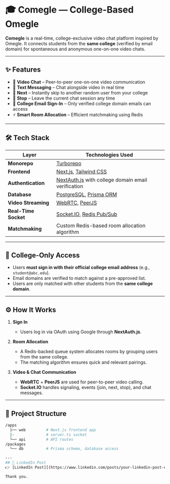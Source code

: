 # 🎓 Comegle — College-Based Omegle

**Comegle** is a real-time, college-exclusive video chat platform inspired by Omegle. It connects students from the **same college** (verified by email domain) for spontaneous and anonymous one-on-one video chats.

---

## ✨ Features

- 🎥 **Video Chat** – Peer-to-peer one-on-one video communication  
- 💬 **Text Messaging** – Chat alongside video in real time  
- 🔄 **Next** – Instantly skip to another random user from your college  
- 🛑 **Stop** – Leave the current chat session any time  
- 🔐 **College Email Sign-In** – Only verified college domain emails can access  
- ⚡ **Smart Room Allocation** – Efficient matchmaking using Redis  

---

## 🛠 Tech Stack

| Layer                | Technologies Used                                                               |
|---------------------|----------------------------------------------------------------------------------|
| **Monorepo**         | [Turborepo](https://turbo.build/repo)                                           |
| **Frontend**         | [Next.js](https://nextjs.org/), [Tailwind CSS](https://tailwindcss.com/)        |
| **Authentication**   | [NextAuth.js](https://next-auth.js.org/) with college domain email verification |
| **Database**         | [PostgreSQL](https://www.postgresql.org/), [Prisma ORM](https://www.prisma.io/)|
| **Video Streaming**  | [WebRTC](https://webrtc.org/), [PeerJS](https://peerjs.com/)                    |
| **Real-Time Socket** | [Socket.IO](https://socket.io/), [Redis Pub/Sub](https://redis.io/)             |
| **Matchmaking**      | Custom Redis-based room allocation algorithm                                     |

---

## 🏫 College-Only Access

- Users **must sign in with their official college email address** (e.g., `student@abc.edu`).
- Email domains are verified to match against a pre-approved list.
- Users are only matched with other students from the **same college domain**.

---

## ⚙️ How It Works

1. **Sign In**  
   - Users log in via OAuth using Google through **NextAuth.js**.  

2. **Room Allocation**  
   - A Redis-backed queue system allocates rooms by grouping users from the same college.  
   - The matching algorithm ensures quick and relevant pairings.

3. **Video & Chat Communication**  
   - **WebRTC** + **PeerJS** are used for peer-to-peer video calling.  
   - **Socket.IO** handles signaling, events (join, next, stop), and chat messages.

---

## 📁 Project Structure

```bash
/apps
  ├── web         # Next.js frontend app
  |-              # server.ts socket
  └── api         # API routes
/packages
  └── db          # Prisma schema, database access

---
## 📢 LinkedIn Post
👉 [LinkedIn Post][(https://www.linkedin.com/posts/your-linkedin-post-ur](https://www.linkedin.com/posts/kushal-raj-pareek_omegle-nextjs-socket-activity-7336564994349621248-pXQx?utm_source=share&utm_medium=member_desktop&rcm=ACoAAD6K2CsB7HDNhcXdMy9UAPAAleQv9nt2A8k)

Thank you.
